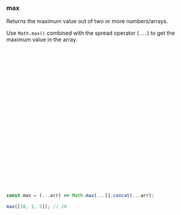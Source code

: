 ### max

Returns the maximum value out of two or more numbers/arrays.

Use `Math.max()` combined with the spread operator (`...`) to get the maximum value in the array.

```js



























const max = (...arr) => Math.max(...[].concat(...arr);
```

```js
max([10, 1, 5]); // 10
```
